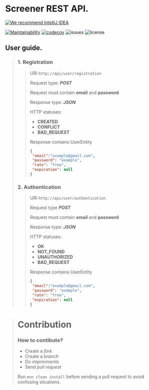 # Screener REST API. 
[![We recommend IntelliJ IDEA](https://www.elegantobjects.org/intellij-idea.svg)](https://www.jetbrains.com/idea/)

[![Maintainability](https://api.codeclimate.com/v1/badges/1bdaab2672525370693d/maintainability)](https://codeclimate.com/github/l3r8yJ/screener-api/maintainability)
[![codecov](https://codecov.io/gh/l3r8yJ/screener-api/branch/master/graph/badge.svg?token=16IQ8G5KOD)](https://codecov.io/gh/l3r8yJ/screener-api)
![issues](https://img.shields.io/github/issues/l3r8yJ/screener-api)
![license](https://img.shields.io/github/license/l3r8yJ/screener-api)
## User guide.
> ### 1. Registration
>> URI `http://api/user/registration`
>> 
>> Request type: ***POST***
>> 
>> Request must contain **email** and **password**
>>
>> Response type: ***JSON***
>>
>> HTTP statuses:
>>  - **CREATED**
>>  - **CONFLICT**
>>  - **BAD_REQUEST**
>>
>> Response contains UserEntity
>>
>> ```json
>> {
>>  "email":"example@gmail.com",
>>  "password": "example",
>>  "rate": "free",
>>  "expiration": null
>> }
>> ``` 
>> 
> ### 2. Authentication
>> URI `http://api/user/authentication`
>>
>> Request type ***POST***
>>
>> Request must contain **email** and **password**
>>
>> Response type: ***JSON***
>>
>> HTTP statuses:
>>  - **OK**
>>  - **NOT_FOUND**
>>  - **UNAUTHORIZED**
>>  - **BAD_REQUEST**
>> 
>> Response contains UserEntity
>> ```json
>> {
>>  "email":"example@gmail.com",
>>  "password": "example",
>>  "rate": "free",
>>  "expiration": null
>> }
>> ``` 

> # Contribution 
> ### How to contibute? 
>
> - Create a *fork*
> - Create a *branch*  
> - Do *improvments*
> - Send *pull request*
>
> Run `mvn clean install` before sending a pull request to avoid confusing situations.
>
